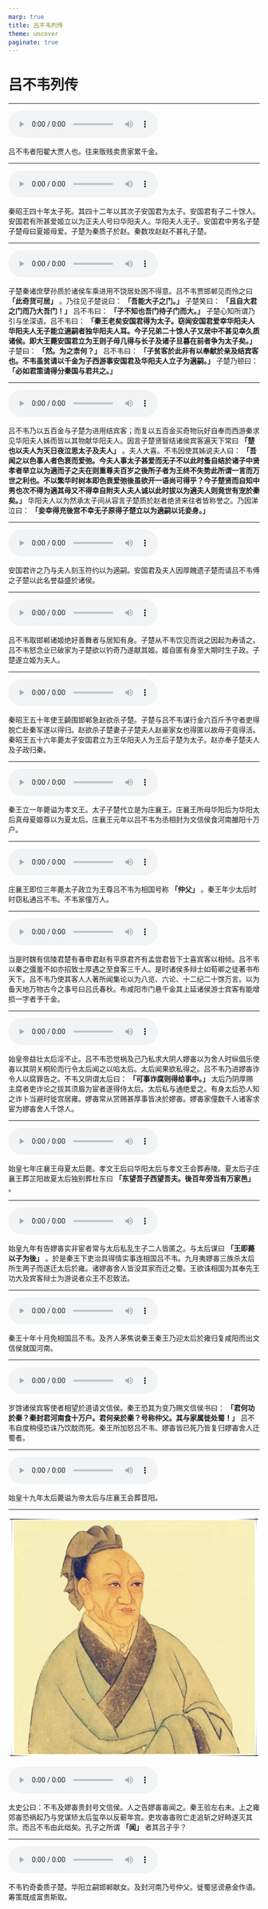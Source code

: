 ```yaml
---
marp: true
title: 吕不韦列传
theme: uncover
paginate: true
---
```


# 吕不韦列传

---

![](assets/audios/085/1.mp3)

吕不韦者阳翟大贾人也。往来贩贱卖贵家累千金。

---

![](assets/audios/085/2.mp3)

秦昭王四十年太子死。其四十二年以其次子安国君为太子。安国君有子二十馀人。安国君有所甚爱姬立以为正夫人号曰华阳夫人。华阳夫人无子。安国君中男名子楚子楚母曰夏姬毋爱。子楚为秦质子於赵。秦数攻赵赵不甚礼子楚。

---

![](assets/audios/085/3.mp3)

子楚秦诸庶孽孙质於诸侯车乘进用不饶居处困不得意。吕不韦贾邯郸见而怜之曰 __「此奇货可居」__ 。乃往见子楚说曰： __「吾能大子之门。」__ 子楚笑曰： __「且自大君之门而乃大吾门！」__ 吕不韦曰： __「子不知也吾门待子门而大。」__ 子楚心知所谓乃引与坐深语。吕不韦曰： __「秦王老矣安国君得为太子。窃闻安国君爱幸华阳夫人华阳夫人无子能立適嗣者独华阳夫人耳。今子兄弟二十馀人子又居中不甚见幸久质诸侯。即大王薨安国君立为王则子毋几得与长子及诸子旦暮在前者争为太子矣。」__ 子楚曰： __「然。为之柰何？」__ 吕不韦曰： __「子贫客於此非有以奉献於亲及结宾客也。不韦虽贫请以千金为子西游事安国君及华阳夫人立子为適嗣。」__ 子楚乃顿曰： __「必如君策请得分秦国与君共之。」__ 

---

![](assets/audios/085/4.mp3)

吕不韦乃以五百金与子楚为进用结宾客；而复以五百金买奇物玩好自奉而西游秦求见华阳夫人姊而皆以其物献华阳夫人。因言子楚贤智结诸侯宾客遍天下常曰 __「楚也以夫人为天日夜泣思太子及夫人」__ 。夫人大喜。不韦因使其姊说夫人曰： __「吾闻之以色事人者色衰而爱弛。今夫人事太子甚爱而无子不以此时蚤自结於诸子中贤孝者举立以为適而子之夫在则重尊夫百岁之後所子者为王终不失势此所谓一言而万世之利也。不以繁华时树本即色衰爱弛後虽欲开一语尚可得乎？今子楚贤而自知中男也次不得为適其母又不得幸自附夫人夫人诚以此时拔以为適夫人则竟世有宠於秦矣。」__ 华阳夫人以为然承太子间从容言子楚质於赵者绝贤来往者皆称誉之。乃因涕泣曰： __「妾幸得充後宫不幸无子原得子楚立以为適嗣以讬妾身。」__ 

---

![](assets/audios/085/5.mp3)

安国君许之乃与夫人刻玉符约以为適嗣。安国君及夫人因厚餽遗子楚而请吕不韦傅之子楚以此名誉益盛於诸侯。

---

![](assets/audios/085/6.mp3)

吕不韦取邯郸诸姬绝好善舞者与居知有身。子楚从不韦饮见而说之因起为寿请之。吕不韦怒念业已破家为子楚欲以钓奇乃遂献其姬。姬自匿有身至大期时生子政。子楚遂立姬为夫人。

---

![](assets/audios/085/7.mp3)

秦昭王五十年使王齮围邯郸急赵欲杀子楚。子楚与吕不韦谋行金六百斤予守者吏得脱亡赴秦军遂以得归。赵欲杀子楚妻子子楚夫人赵豪家女也得匿以故母子竟得活。秦昭王五十六年薨太子安国君立为王华阳夫人为王后子楚为太子。赵亦奉子楚夫人及子政归秦。

---

![](assets/audios/085/8.mp3)

秦王立一年薨谥为孝文王。太子子楚代立是为庄襄王。庄襄王所母华阳后为华阳太后真母夏姬尊以为夏太后。庄襄王元年以吕不韦为丞相封为文信侯食河南雒阳十万户。

---

![](assets/audios/085/9.mp3)

庄襄王即位三年薨太子政立为王尊吕不韦为相国号称 __「仲父」__ 。秦王年少太后时时窃私通吕不韦。不韦家僮万人。

---

![](assets/audios/085/10.mp3)

当是时魏有信陵君楚有春申君赵有平原君齐有孟尝君皆下士喜宾客以相倾。吕不韦以秦之彊羞不如亦招致士厚遇之至食客三千人。是时诸侯多辩士如荀卿之徒著书布天下。吕不韦乃使其客人人著所闻集论以为八览、六论、十二纪二十馀万言。以为备天地万物古今之事号曰吕氏春秋。布咸阳市门悬千金其上延诸侯游士宾客有能增损一字者予千金。

---

![](assets/audios/085/11.mp3)

始皇帝益壮太后淫不止。吕不韦恐觉祸及己乃私求大阴人嫪毐以为舍人时纵倡乐使毐以其阴关桐轮而行令太后闻之以啗太后。太后闻果欲私得之。吕不韦乃进嫪毐诈令人以腐罪告之。不韦又阴谓太后曰： __「可事诈腐则得给事中。」__ 太后乃阴厚赐主腐者吏诈论之拔其须眉为宦者遂得侍太后。太后私与通绝爱之。有身太后恐人知之诈卜当避时徙宫居雍。嫪毐常从赏赐甚厚事皆决於嫪毐。嫪毐家僮数千人诸客求宦为嫪毐舍人千馀人。

---

![](assets/audios/085/12.mp3)

始皇七年庄襄王母夏太后薨。孝文王后曰华阳太后与孝文王会葬寿陵。夏太后子庄襄王葬芷阳故夏太后独别葬杜东曰 __「东望吾子西望吾夫。後百年旁当有万家邑」__ 。

---

![](assets/audios/085/13.mp3)

始皇九年有告嫪毐实非宦者常与太后私乱生子二人皆匿之。与太后谋曰 __「王即薨以子为後」__ 。於是秦王下吏治具得情实事连相国吕不韦。九月夷嫪毐三族杀太后所生两子而遂迁太后於雍。诸嫪毐舍人皆没其家而迁之蜀。王欲诛相国为其奉先王功大及宾客辩士为游说者众王不忍致法。

---

![](assets/audios/085/14.mp3)

秦王十年十月免相国吕不韦。及齐人茅焦说秦王秦王乃迎太后於雍归复咸阳而出文信侯就国河南。

---

![](assets/audios/085/15.mp3)

岁馀诸侯宾客使者相望於道请文信侯。秦王恐其为变乃赐文信侯书曰： __「君何功於秦？秦封君河南食十万户。君何亲於秦？号称仲父。其与家属徙处蜀！」__ 吕不韦自度稍侵恐诛乃饮酖而死。秦王所加怒吕不韦、嫪毐皆已死乃皆复归嫪毐舍人迁蜀者。

---

![](assets/audios/085/16.mp3)

始皇十九年太后薨谥为帝太后与庄襄王会葬茝阳。

---

![bg left](assets/images/simaqian.webp)

![](assets/audios/085/17.mp3)

太史公曰：不韦及嫪毐贵封号文信侯。人之告嫪毐毐闻之。秦王验左右未。上之雍郊毐恐祸起乃与党谋矫太后玺卒以反蕲年宫。吏攻毐毐败亡走追斩之好畤遂灭其宗。而吕不韦由此绌矣。孔子之所谓 __「闻」__ 者其吕子乎？

---

![](assets/audios/085/18.mp3)

不韦钓奇委质子楚。华阳立嗣邯郸献女。及封河南乃号仲父。徙蜀惩谤悬金作语。筹策既成富贵斯取。